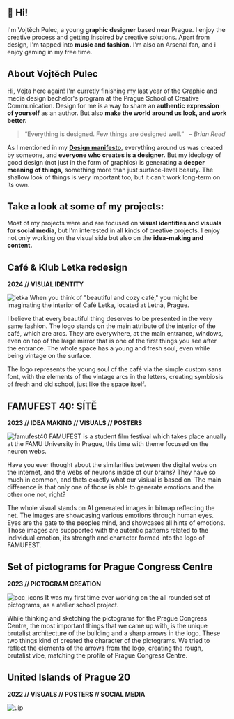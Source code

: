 ## 👋 Hi!

I'm Vojtěch Pulec, a young **graphic designer** based near Prague. I enjoy the creative process and getting inspired by creative solutions. Apart from design, I'm tapped into **music and fashion.** I'm also an Arsenal fan, and i enjoy gaming in my free time.

## About Vojtěch Pulec

Hi, Vojta here again! I'm curretly finishing my last year of the Graphic and media design bachelor's program at the Prague School of Creative Communication. Design for me is a way to share an **authentic expression of yourself** as an author. But also **make the world around us look, and work better.**

> “Everything is designed. Few things are designed well.” 
  – *Brian Reed*

As I mentioned in my **[Design manifesto](https://github.com/vojtechpulec/english-for-designers/blob/main/01-design-manifesto/index.md)**, everything around us was created by someone, and **everyone who creates is a designer.** But my ideology of good design (not just in the form of graphics) is generating a **deeper meaning of things,** something more than just surface-level beauty. The shallow look of things is very important too, but it can't work long-term on its own.

<!--Throughout my life, I have always liked to create something. Slowly, I started to care about how things in the world around us look. 

My designer journey began, as I started studying graphic design in high school. There I started to form my point of view on what truly matters to me in not only my craft but also the things that I meet every day around me. -->


## Take a look at some of my projects:
Most of my projects were and are focused on **visual identities and visuals for social media**, but I'm interested in all kinds of creative projects. I enjoy not only working on the visual side but also on the **idea-making and content.** 

## Café & Klub Letka redesign
**2024 // VISUAL IDENTITY**

![letka](https://github.com/user-attachments/assets/ee8d5542-1bdd-4592-9042-027f16755456)
When you think of "beautiful and cozy café," you might be imaginating the interior of Café Letka, located at Letná, Prague.

I believe that every beautiful thing deserves to be presented in the very same fashion. The logo stands on the main attribute of the interior of the café, which are arcs. They are everywhere, at the main entrance, windows, even on top of the large mirror that is one of the first things you see after the entrance. The whole space has a young and fresh soul, even while being vintage on the surface.

The logo represents the young soul of the café via the simple custom sans font, with the elements of the vintage arcs in the letters, creating symbiosis of fresh and old school, just like the space itself.

<!-- make it shorter, before and after of the logo? -->



## FAMUFEST 40: SÍTĚ
**2023  //  IDEA MAKING  //  VISUALS  //  POSTERS**

![famufest40](https://github.com/user-attachments/assets/64866c90-e4df-4c4b-8962-7901f3373adf)
FAMUFEST is a student film festival which takes place anually at the FAMU University in Prague, this time with theme focused on the neuron webs.

Have you ever thought about the similarities between the digital webs on the internet, and the webs of neurons inside of our brains? They have so much in common, and thats exactly what our visiual is based on. The main difference is that only one of those is able to generate emotions and the other one not, right? 

The whole visual stands on AI generated images in bitmap reflecting the net. The images are showcasing various emotions through human eyes. Eyes are the gate to the peoples mind, and showcases all hints of emotions. Those images are suppported  with the autentic patterns related to the individual emotion, its strength and character formed into the logo of FAMUFEST.


## Set of pictograms for Prague Congress Centre
**2023  //  PICTOGRAM CREATION**

![pcc_icons](https://github.com/user-attachments/assets/a72e6c50-a370-4672-9a9d-6a465a41a0db)
It was my first time ever working on the all rounded set of pictograms, as a atelier school project.

While thinking and sketching the pictograms for the Prague Congress Centre, the most important things that we came up with, is the unique brutalist architecture of the building and a sharp arrows in the logo. These two things kind of created the character of the pictograms. We tried to reflect the elements of the arrows from the logo, creating the rough, brutalist vibe, matching the profile of Prague Congress Centre. 


## United Islands of Prague 20
**2022  //  VISUALS  //  POSTERS  //  SOCIAL MEDIA**

![uip](https://github.com/user-attachments/assets/f0fcf48e-a282-4725-ac02-e93c69bb3f5f)
